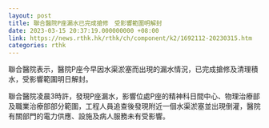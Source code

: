 ```yaml
---
layout: post
title: 聯合醫院P座漏水已完成搶修　受影響範圍明解封
date: 2023-03-15 20:37:19.000000000 +08:00
link: https://news.rthk.hk/rthk/ch/component/k2/1692112-20230315.htm
categories: rthk
---
```


聯合醫院表示，醫院P座今早因水渠淤塞而出現的漏水情況，已完成搶修及清理積水，受影響範圍明日解封。

聯合醫院凌晨3時許，發現P座漏水，影響位處P座的精神科日間中心、物理治療部及職業治療部部分範圍，工程人員追查後發現附近一個水渠淤塞並出現倒灌，醫院有關部門的電力供應、設施及病人服務未有受影響。
